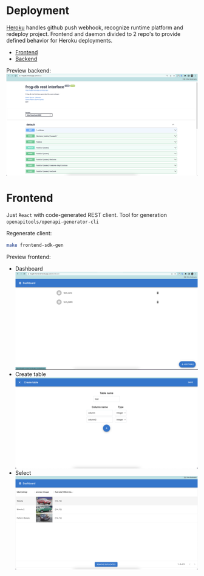 # Deployment

[Heroku](https://dashboard.heroku.com/apps) handles github push webhook, recognize runtime platform and redeploy project.
Frontend and daemon divided to 2 repo's to provide defined behavior for Heroku deployments.

- [Frontend](https://frogdb-frontend.herokuapp.com/dashboard)
- [Backend](https://frogdb.herokuapp.com/docs)

Preview backend:
![Swagger page](../img/swagger.png)

# Frontend

Just `React` with code-generated REST client. Tool for generation `openapitools/openapi-generator-cli`

Regenerate client:

```bash
make frontend-sdk-gen
```

Preview frontend:

- Dashboard
  ![Dashboard](../img/f2.png)
- Create table
  ![Create table](../img/f1.png)
- Select
  ![Select](../img/f3.png)

